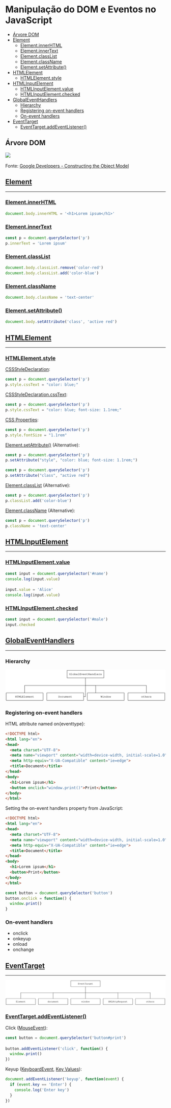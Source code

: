 #  Manipulação do DOM e Eventos no JavaScript

  - [Árvore DOM](#árvore-dom)
  - [Element](#element)
    - [Element.innerHTML](#elementinnerhtml)
    - [Element.innerText](#elementinnertext)
    - [Element.classList](#elementclasslist)
    - [Element.className](#elementclassname)
    - [Element.setAttribute()](#elementsetattribute)
  - [HTMLElement](#htmlelement)
    - [HTMLElement.style](#htmlelementstyle)
  - [HTMLInputElement](#htmlinputelement)
    - [HTMLInputElement.value](#htmlinputelementvalue)
    - [HTMLInputElement.checked](#htmlinputelementchecked)
  - [GlobalEventHandlers](#globaleventhandlers)
    - [Hierarchy](#hierarchy)
    - [Registering on-event handlers](#registering-on-event-handlers)
    - [On-event handlers](#on-event-handlers)
  - [EventTarget](#eventtarget)
    - [EventTarget.addEventListener()](#eventtargetaddeventlistener)

## Árvore DOM

![](https://developers.google.com/web/fundamentals/performance/critical-rendering-path/images/full-process.png)

Fonte: [Google Developers - Constructing the Object Model](https://developers.google.com/web/fundamentals/performance/critical-rendering-path/constructing-the-object-model)

## [Element](https://developer.mozilla.org/en-US/docs/Web/API/Element)

---

### [Element.innerHTML](https://developer.mozilla.org/en-US/docs/Web/API/Element/innerHTML)

```js
document.body.innerHTML = '<h1>Lorem ipsum</h1>'
```

### [Element.innerText](https://developer.mozilla.org/en-US/docs/Web/API/Element/innerText)

```js
const p = document.querySelector('p')
p.innerText = 'Lorem ipsum'
```

### [Element.classList](https://developer.mozilla.org/en-US/docs/Web/API/Element/classList)

```js
document.body.classList.remove('color-red')
document.body.classList.add('color-blue')
```

### [Element.className](https://developer.mozilla.org/en-US/docs/Web/API/Element/className)

```js
document.body.className = 'text-center'
```

### [Element.setAttribute()](https://developer.mozilla.org/en-US/docs/Web/API/Element/setAttribute)

```js
document.body.setAttribute('class', 'active red')
```

## [HTMLElement](https://developer.mozilla.org/en-US/docs/Web/API/HTMLElement)

---

### [HTMLElement.style](https://developer.mozilla.org/en-US/docs/Web/API/HTMLElement/style)

[CSSStyleDeclaration](https://developer.mozilla.org/en-US/docs/Web/API/CSSStyleDeclaration):

```js
const p = document.querySelector('p')
p.style.cssText = "color: blue;"
```

[CSSStyleDeclaration.cssText](https://developer.mozilla.org/en-US/docs/Web/API/CSSStyleDeclaration/cssText):

```js
const p = document.querySelector('p')
p.style.cssText = "color: blue; font-size: 1.1rem;"
```

[CSS Properties](https://developer.mozilla.org/en-US/docs/Web/CSS/CSS_Properties_Reference):

```js
const p = document.querySelector('p')
p.style.fontSize = "1.1rem"
```

[Element.setAttribute()](https://developer.mozilla.org/en-US/docs/Web/API/Element/setAttribute) (Alternative):

```js
const p = document.querySelector('p')
p.setAttribute("style", "color: blue; font-size: 1.1rem;")
```

```js
const p = document.querySelector('p')
p.setAttribute("class", "active red")
```

[Element.classList](https://developer.mozilla.org/en-US/docs/Web/API/Element/classList) (Alternative):

```js
const p = document.querySelector('p')
p.classList.add('color-blue')
```

[Element.className](https://developer.mozilla.org/en-US/docs/Web/API/Element/className) (Alternative):

```js
const p = document.querySelector('p')
p.className = 'text-center'
```

## [HTMLInputElement](https://developer.mozilla.org/en-US/docs/Web/API/HTMLInputElement)

---

### [HTMLInputElement.value](https://developer.mozilla.org/en-US/docs/Web/API/HTMLInputElement)

```js
const input = document.querySelector('#name')
console.log(input.value)

input.value = 'Alice'
console.log(input.value)
```

### [HTMLInputElement.checked](https://developer.mozilla.org/en-US/docs/Web/API/HTMLInputElement)

```js
const input = document.querySelector('#male')
input.checked
```

## [GlobalEventHandlers](https://developer.mozilla.org/en-US/docs/Web/API/GlobalEventHandlers)

---

### Hierarchy

![](assets/global-event-handlers-hierarchy.svg)

### Registering on-event handlers

HTML attribute named on{eventtype}:
```html
<!DOCTYPE html>
<html lang="en">
<head>
  <meta charset="UTF-8">
  <meta name="viewport" content="width=device-width, initial-scale=1.0">
  <meta http-equiv="X-UA-Compatible" content="ie=edge">
  <title>Document</title>
</head>
<body>
  <h1>Lorem ipsum</h1>
  <button onclick="window.print()">Print</button>
</body>
</html>
```

Setting the on-event handlers property from JavaScript:
```html
<!DOCTYPE html>
<html lang="en">
<head>
  <meta charset="UTF-8">
  <meta name="viewport" content="width=device-width, initial-scale=1.0">
  <meta http-equiv="X-UA-Compatible" content="ie=edge">
  <title>Document</title>
</head>
<body>
  <h1>Lorem ipsum</h1>
  <button>Print</button>
</body>
</html>
```

```js
const button = document.querySelector('button')
button.onclick = function() {
  window.print()
}
```

### On-event handlers

* onclick
* onkeyup
* onload
* onchange

## [EventTarget](https://developer.mozilla.org/en-US/docs/Web/API/EventTarget)

---

![](assets/event-target-hierarchy.svg)

### [EventTarget.addEventListener()](https://developer.mozilla.org/en-US/docs/Web/API/EventTarget/addEventListener)

Click ([MouseEvent](https://developer.mozilla.org/en-US/docs/Web/API/MouseEvent)):
```js
const button = document.querySelector('button#print')

button.addEventListener('click', function() {
  window.print()
})
```

Keyup ([KeyboardEvent](https://developer.mozilla.org/en-US/docs/Web/API/KeyboardEvent), [Key Values](https://developer.mozilla.org/en-US/docs/Web/API/KeyboardEvent/key/Key_Values)):
```js
document.addEventListener('keyup', function(event) {
  if (event.key == 'Enter') {
    console.log('Enter key')
  }
})
```
